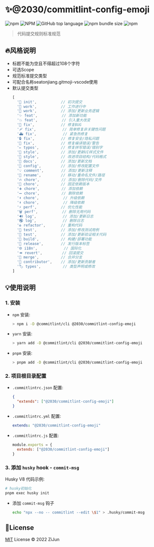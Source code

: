 # :sparkles:@2030/commitlint-config-emoji

![npm](https://img.shields.io/npm/v/@2030/commitlint-config)
![NPM](https://img.shields.io/npm/l/@2030/commitlint-config)
![GitHub top language](https://img.shields.io/github/languages/top/Jun2030/commitlint-config)
![npm bundle size](https://img.shields.io/bundlephobia/min/@2030/commitlint-config)
![npm](https://img.shields.io/npm/dt/@2030/commitlint-config)

> 代码提交规则标准规范

## :fire:风格说明

- 标题不能为空且不得超过108个字符
- 可选Scope
- 规范标准提交类型
- 可配合名称seatonjiang.gitmoji-vscode使用
- 默认提交类型
  ```javascript
  [
    '🎉 init',           // 初次提交
    '🚧 work',           // 工作进行中
    '👔 work',           // 添加/更新业务逻辑
    '✨ feat',           // 添加新功能
    '💥 feat',           // 引入重大改变
    '🐛 fix',            // 修复BUG
    '🩹 fix',            // 简单修复非关键性问题
    '🚑 fix',            // 紧急热修复
    '🔒️ fix',            // 修复安全/隐私问题
    '🚨 fix',            // 修复编译错误/警告
    '✏️ typos',          // 修复拼写错误/错别字
    '💄 style',          // 添加/更新UI样式文件
    '🎨 style',          // 改进项目结构/代码格式
    '📝 docs',           // 添加/更新文档
    '🔧 config',         // 添加/修改配置文件
    '💡 comment',        // 添加/更新注释
    '🚚 rename',         // 移动/重命名文件/路径
    '🔥 chore',          // 添加/删除代码/文件
    '📌 chore',          // 固定依赖版本
    '➕ chore',          // 添加依赖
    '➖ chore',          // 删除依赖
    '⬆️ chore',           // 升级依赖
    '⬇️ chore',           // 降级依赖
    '⚡️ perf',           // 优化性能
    '🗑️ perf',           // 删除无用代码
    '🔊 log',            // 添加/更新日志
    '🔇 log',            // 删除日志
    '♻️ refactor',       // 重构代码
    '🧪 test',           // 添加/修改测试用例
    '🦺 test',           // 添加/更新验证相关代码
    '🚀 build',          // 构建/部署功能
    '🔖 release',        // 发行版本标签
    '🌐 i18n',            // 国际化
    '⏪ revert',         // 回滚提交
    '🔀 merge',          // 合并分支
    '👥 contributor',    // 添加/更新贡献者
    '🏷️ types',          // 类型声明或修改
  ]
  ```

## :bulb:使用说明

### 1. 安装
- `npm` 安装:
  ```bash
  > npm i -D @commitlint/cli @2030/commitlint-config-emoji
  ```
- `yarn` 安装:
  ```bash
  > yarn add -D @commitlint/cli @2030/commitlint-config-emoji
  ```
- `pnpm` 安装:
  ```bash
  > pnpm add -D @commitlint/cli @2030/commitlint-config-emoji
  ```

### 2. 项目根目录配置
- `.commitlintrc.json` 配置:
  ```json
  {
    "extends": ["@2030/commitlint-config-emoji"]
  }
  ```
- `.commitlintrc.yml` 配置:
  ```yaml
  extends: "@2030/commitlint-config-emoji"
  ```
- `.commitlintrc.js` 配置:
  ```javascript
  module.exports = {
    extends: ["@2030/commitlint-config-emoji"]
  }
  ```

### 3. 添加 `husky` hook - `commit-msg`

Husky V8 代码示例:

```bash
# husky初始化
pnpm exec husky init
```
- 添加 `commit-msg` 钩子
  ```bash
  echo "npx --no -- commitlint --edit \$1" > .husky/commit-msg
  ```

## :key:License

[MIT](/LICENSE) License &copy; 2022 ZiJun
